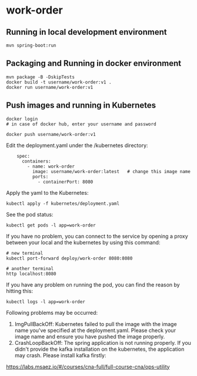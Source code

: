 # work-order

## Running in local development environment

```
mvn spring-boot:run
```

## Packaging and Running in docker environment

```
mvn package -B -DskipTests
docker build -t username/work-order:v1 .
docker run username/work-order:v1
```

## Push images and running in Kubernetes

```
docker login 
# in case of docker hub, enter your username and password

docker push username/work-order:v1
```

Edit the deployment.yaml under the /kubernetes directory:
```
    spec:
      containers:
        - name: work-order
          image: username/work-order:latest   # change this image name
          ports:
            - containerPort: 8080

```

Apply the yaml to the Kubernetes:
```
kubectl apply -f kubernetes/deployment.yaml
```

See the pod status:
```
kubectl get pods -l app=work-order
```

If you have no problem, you can connect to the service by opening a proxy between your local and the kubernetes by using this command:
```
# new terminal
kubectl port-forward deploy/work-order 8080:8080

# another terminal
http localhost:8080
```

If you have any problem on running the pod, you can find the reason by hitting this:
```
kubectl logs -l app=work-order
```

Following problems may be occurred:

1. ImgPullBackOff:  Kubernetes failed to pull the image with the image name you've specified at the deployment.yaml. Please check your image name and ensure you have pushed the image properly.
1. CrashLoopBackOff: The spring application is not running properly. If you didn't provide the kafka installation on the kubernetes, the application may crash. Please install kafka firstly:

https://labs.msaez.io/#/courses/cna-full/full-course-cna/ops-utility

